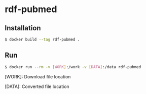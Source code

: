 # rdf-pubmed

## Installation 

```bash
$ docker build --tag rdf-pubmed .
```

## Run

```bash
$ docker run --rm -v [WORK]:/work -v [DATA]:/data rdf-pubmed
```
[WORK]: Download file location

[DATA]: Converted file location
